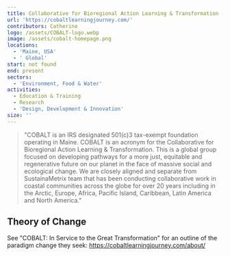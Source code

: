```yaml
---
title: Collaborative for Bioregional Action Learning & Transformation (COBALT)
url: 'https://cobaltlearningjourney.com/'
contributors: Catherine
logo: /assets/COBALT-logo.webp
image: /assets/cobalt-homepage.png
locations:
  - 'Maine, USA'
  - ' Global'
start: not found
end: present
sectors:
  - 'Environment, Food & Water'
activities:
  - Education & Training
  - Research
  - 'Design, Development & Innovation'
size: ''
---
```

> "COBALT is an IRS designated 501(c)3 tax-exempt foundation operating in Maine. COBALT is an acronym for the Collaborative for Bioregional Action Learning & Transformation. This is a global group focused on developing pathways for a more just, equitable and regenerative future on our planet in the face of massive social and ecological change. We are closely aligned and separate from SustainaMetrix team that has been conducting collaborative work in coastal communities across the globe for over 20 years including in the Arctic, Europe, Africa, Pacific Island, Caribbean, Latin America and North America."

## Theory of Change

See "COBALT: In Service to the Great Transformation" for an outline of the paradigm change they seek: https://cobaltlearningjourney.com/about/ 
